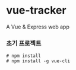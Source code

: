 # vue-tracker
A Vue &amp; Express web app

### 초기 프로젝트
```
# npm install
# npm install -g vue-cli
```
